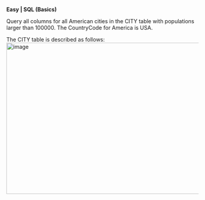 **Easy | SQL (Basics)**

Query all columns for all American cities in the CITY table with populations larger than 100000. The CountryCode for America is USA.

The CITY table is described as follows:
<img width="528" height="397" alt="image" src="https://github.com/user-attachments/assets/c4aa2b5b-4f85-4cf8-9273-066fde05853b" />


